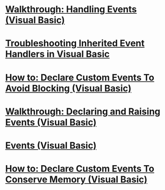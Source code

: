 # [Walkthrough: Handling Events (Visual Basic)](walkthrough-handling-events.md)
# [Troubleshooting Inherited Event Handlers in Visual Basic](troubleshooting-inherited-event-handlers.md)
# [How to: Declare Custom Events To Avoid Blocking (Visual Basic)](how-to-declare-custom-events-to-avoid-blocking.md)
# [Walkthrough: Declaring and Raising Events (Visual Basic)](walkthrough-declaring-and-raising-events.md)
# [Events (Visual Basic)](events.md)
# [How to: Declare Custom Events To Conserve Memory (Visual Basic)](how-to-declare-custom-events-to-conserve-memory.md)
